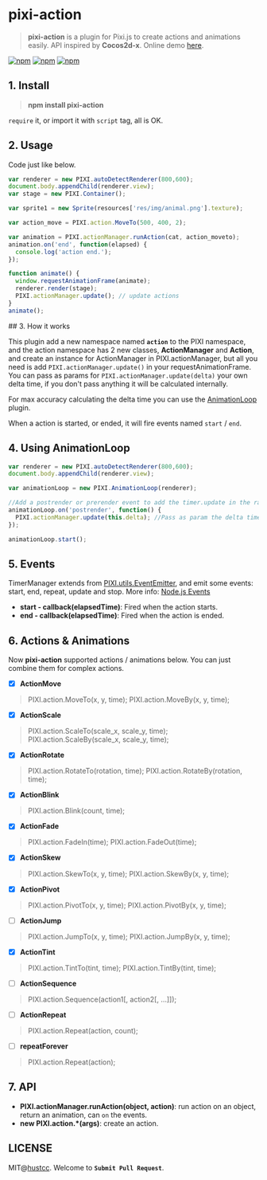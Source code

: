 # pixi-action

> **pixi-action** is a plugin for Pixi.js to create actions and animations easily. API inspired by **Cocos2d-x**. Online demo [here](http://git.hust.cc/pixi-action/).

[![npm](https://img.shields.io/npm/v/pixi-action.svg?style=flat-square)](https://www.npmjs.com/package/pixi-action) [![npm](https://img.shields.io/npm/dt/pixi-action.svg?style=flat-square)](https://www.npmjs.com/package/pixi-action) [![npm](https://img.shields.io/npm/l/pixi-action.svg?style=flat-square)](https://www.npmjs.com/package/pixi-action)


## 1. Install

> **npm install pixi-action**

`require` it, or import it with `script` tag, all is OK.


## 2. Usage

Code just like below.

```js
var renderer = new PIXI.autoDetectRenderer(800,600);
document.body.appendChild(renderer.view);
var stage = new PIXI.Container();

var sprite1 = new Sprite(resources['res/img/animal.png'].texture);

var action_move = PIXI.action.MoveTo(500, 400, 2);

var animation = PIXI.actionManager.runAction(cat, action_moveto);
animation.on('end', function(elapsed) {
  console.log('action end.');
});

function animate() {
  window.requestAnimationFrame(animate);
  renderer.render(stage);
  PIXI.actionManager.update(); // update actions
}
animate();
```


## 3. How it works

This plugin add a new namespace named **`action`** to the PIXI namespace, and the action namespace has 2 new classes, **ActionManager** and **Action**, and create an instance for ActionManager in PIXI.actionManager, but all you need is add `PIXI.actionManager.update()` in your requestAnimationFrame. You can pass as params for `PIXI.actionManager.update(delta)` your own delta time, if you don't pass anything it will be calculated internally. 

For max accuracy calculating the delta time you can use the [AnimationLoop](https://github.com/Nazariglez/pixi-animationloop/) plugin.

When a action is started, or ended, it will fire events named `start` / `end`.


## 4. Using AnimationLoop

```js
var renderer = new PIXI.autoDetectRenderer(800,600);
document.body.appendChild(renderer.view);

var animationLoop = new PIXI.AnimationLoop(renderer);

//Add a postrender or prerender event to add the timer.update in the raf.
animationLoop.on('postrender', function() {
  PIXI.actionManager.update(this.delta); //Pass as param the delta time to PIXI.timerManager.update
});

animationLoop.start();
```


## 5. Events

TimerManager extends from [PIXI.utils.EventEmitter](https://github.com/primus/eventemitter3), and emit some events: start, end, repeat, update and stop. More info: [Node.js Events](https://nodejs.org/api/events.html#events_emitter_emit_event_arg1_arg2)

- **start - callback(elapsedTime)**: Fired when the action starts.
- **end - callback(elapsedTime)**: Fired when the action is ended.


## 6. Actions & Animations

Now **pixi-action** supported actions / animations below. You can just combine them for complex actions.

 - [x] **ActionMove**

> PIXI.action.MoveTo(x, y, time);
> PIXI.action.MoveBy(x, y, time);

 - [x] **ActionScale**

> PIXI.action.ScaleTo(scale_x, scale_y, time);
> PIXI.action.ScaleBy(scale_x, scale_y, time);

 - [x] **ActionRotate**

> PIXI.action.RotateTo(rotation, time);
> PIXI.action.RotateBy(rotation, time);

 - [x] **ActionBlink**

> PIXI.action.Blink(count, time);

 - [x] **ActionFade**

> PIXI.action.FadeIn(time);
> PIXI.action.FadeOut(time);

 - [x] **ActionSkew**

> PIXI.action.SkewTo(x, y, time);
> PIXI.action.SkewBy(x, y, time);

 - [x] **ActionPivot**

> PIXI.action.PivotTo(x, y, time);
> PIXI.action.PivotBy(x, y, time);

 - [ ] **ActionJump**

> PIXI.action.JumpTo(x, y, time);
> PIXI.action.JumpBy(x, y, time);

 - [x] **ActionTint**

> PIXI.action.TintTo(tint, time);
> PIXI.action.TintBy(tint, time);

 - [ ] **ActionSequence**

> PIXI.action.Sequence(action1[, action2[, ...]]);

 - [ ] **ActionRepeat**

> PIXI.action.Repeat(action, count);

 - [ ] **repeatForever**

> PIXI.action.Repeat(action);


## 7. API

 - **PIXI.actionManager.runAction(object, action)**: run action on an object, return an animation, can `on` the events.
 - **new PIXI.action.*(args)**: create an action.
  

## LICENSE

MIT@[hustcc](https://github/com/hustcc). Welcome to **`Submit Pull Request`**.